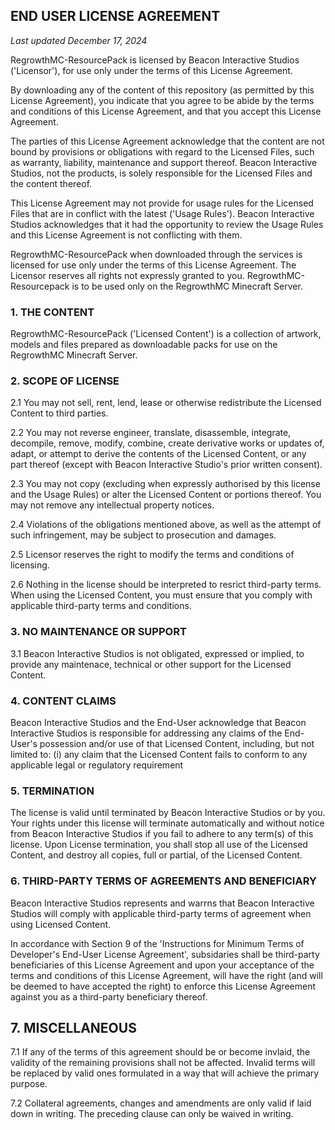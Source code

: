 ## END USER LICENSE AGREEMENT
*Last updated December 17, 2024*

RegrowthMC-ResourcePack is licensed by Beacon Interactive Studios ('Licensor'), for use only under the terms of this License Agreement.

By downloading any of the content of this repository (as permitted by this License Agreement), you indicate that you agree to be abide by the terms and conditions of this License Agreement, and that you accept this License Agreement.

The parties of this License Agreement acknowledge that the content are not bound by provisions or obligations with regard to the Licensed Files, such as warranty, liability, maintenance and support thereof. Beacon Interactive Studios, not the products, is solely responsible for the Licensed Files and  the content thereof.

This License Agreement may not provide for usage rules for the Licensed Files that are in conflict with the latest ('Usage Rules'). Beacon Interactive Studios acknowledges that it had the opportunity to review the Usage Rules and this License Agreement is not conflicting with them.

RegrowthMC-ResourcePack when downloaded through the services is licensed for use only under the terms of this License Agreement. The Licensor reserves all rights not expressly granted to you. RegrowthMC-Resourcepack is to be used only on the RegrowthMC Minecraft Server.


### 1. THE CONTENT

RegrowthMC-ResourcePack ('Licensed Content') is a collection of artwork, models and files prepared as downloadable packs for use on the RegrowthMC Minecraft Server.


### 2. SCOPE OF LICENSE

2.1 You may not sell, rent, lend, lease or otherwise redistribute the Licensed Content to third parties.

2.2 You may not reverse engineer, translate, disassemble, integrate, decompile, remove, modify, combine, create derivative works or updates of, adapt, or attempt to derive the contents of the Licensed Content, or any part thereof (except with Beacon Interactive Studio's prior written consent).

2.3 You may not copy (excluding when expressly authorised by this license and the Usage Rules) or alter the Licensed Content or portions thereof. You may not remove any intellectual property notices.

2.4 Violations of the obligations mentioned above, as well as the attempt of such infringement, may be subject to prosecution and damages.

2.5 Licensor reserves the right to modify the terms and conditions of licensing.

2.6 Nothing in the license should be interpreted to resrict third-party terms. When using the Licensed Content, you must ensure that you comply with applicable third-party terms and conditions.


### 3. NO MAINTENANCE OR SUPPORT

3.1 Beacon Interactive Studios is not obligated, expressed or implied, to provide any maintenace, technical or other support for the Licensed Content.


### 4. CONTENT CLAIMS

Beacon Interactive Studios and the End-User acknowledge that Beacon Interactive Studios is responsible for addressing any claims of the End-User's possession and/or use of that Licensed Content, including, but not limited to:
    (i) any claim that the Licensed Content fails to conform to any applicable legal or regulatory requirement


### 5. TERMINATION

The license is valid until terminated by Beacon Interactive Studios or by you. Your rights under this license will terminate automatically and without notice from Beacon Interactive Studios if you fail to adhere to any term(s) of this license. Upon License termination, you shall stop all use of the Licensed Content, and destroy all copies, full or partial, of the Licensed Content.


### 6. THIRD-PARTY TERMS OF AGREEMENTS AND BENEFICIARY

Beacon Interactive Studios represents and warrns that Beacon Interactive Studios will comply with applicable third-party terms of agreement when using Licensed Content.

In accordance with Section 9 of the 'Instructions for Minimum Terms of Developer's End-User License Agreement', subsidaries shall be third-party beneficiaries of this License Agreement and upon your acceptance of the terms and conditions of this License Agreement, will have the right (and will be deemed to have accepted the right) to enforce this License Agreement against you as a third-party beneficiary thereof.

## 7. MISCELLANEOUS

7.1 If any of the terms of this agreement should be or become invlaid, the validity of the remaining provisions shall not be affected. Invalid terms will be replaced by valid ones formulated in a way that will achieve the primary purpose.

7.2 Collateral agreements, changes and amendments are only valid if laid down in writing. The preceding clause can only be waived in writing.
